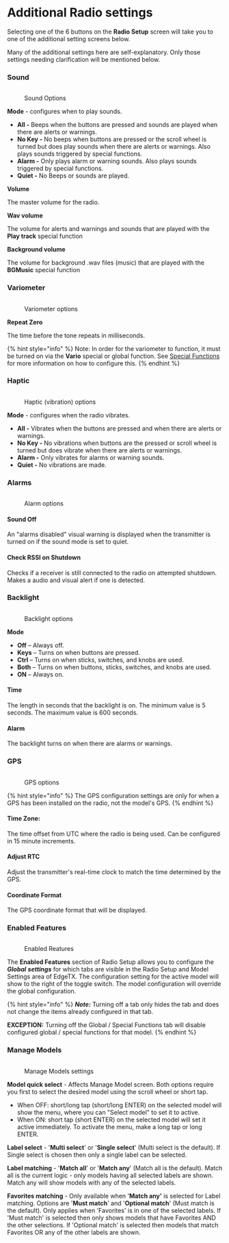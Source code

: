 # Additional Radio settings

Selecting one of the 6 buttons on the **Radio Setup** screen will take you to one of the additional setting screens below.

Many of the additional settings here are self-explanatory. Only those settings needing clarification will be mentioned below.

### Sound

<figure><img src="../../../.gitbook/assets/Sound.png" alt=""><figcaption><p>Sound Options</p></figcaption></figure>

**Mode** - configures when to play sounds.

* **All -** Beeps when the buttons are pressed and sounds are played when there are alerts or warnings.
* **No Key -** No beeps when buttons are pressed or the scroll wheel is turned but does play sounds when there are alerts or warnings. Also plays sounds triggered by special functions.
* **Alarm -** Only plays alarm or warning sounds. Also plays sounds triggered by special functions.
* **Quiet -** No Beeps or sounds are played.&#x20;

**Volume**

The master volume for the radio.

**Wav volume**

The volume for alerts and warnings and sounds that are played with the **Play track** special function

**Background volume**

The volume for background .wav files (music) that are played with the **BGMusic** special function&#x20;

### Variometer

<figure><img src="../../../.gitbook/assets/variometer.png" alt=""><figcaption><p>Variometer options</p></figcaption></figure>

**Repeat Zero**

The time before the tone repeats in milliseconds.

{% hint style="info" %}
Note: In order for the variometer to function, it must be turned on via the **Vario** special or global function. See [Special Functions](../../model-settings/special-functions.md) for more information on how to configure this.
{% endhint %}

### Haptic

<figure><img src="../../../.gitbook/assets/haptic.png" alt=""><figcaption><p>Haptic (vibration) options</p></figcaption></figure>

**Mode** - configures when the radio vibrates.

* **All -** Vibrates when the buttons are pressed and when there are alerts or warnings.
* **No Key -** No vibrations when buttons are the pressed or scroll wheel is turned but does vibrate when there are alerts or warnings.&#x20;
* **Alarm -** Only vibrates for alarms or warning sounds.
* **Quiet -** No vibrations are made.

### Alarms

<figure><img src="../../../.gitbook/assets/alarms.png" alt=""><figcaption><p>Alarm options</p></figcaption></figure>

#### Sound Off

An "alarms disabled" visual warning is displayed when the transmitter is turned on if the sound mode is set to quiet.

#### Check RSSI on Shutdown

Checks if a receiver is still connected to the radio on attempted shutdown. Makes a audio and visual alert if one is detected.&#x20;

### Backlight

<figure><img src="../../../.gitbook/assets/backlight.png" alt=""><figcaption><p>Backlight options</p></figcaption></figure>

**Mode**

* **Off** – Always off.
* **Keys** – Turns on when buttons are pressed.
* **Ctrl** – Turns on when sticks, switches, and knobs are used.
* **Both** – Turns on when buttons, sticks, switches, and knobs are used.
* **ON** – Always on.

#### Time&#x20;

The length in seconds that the backlight is on. The minimum value is 5 seconds. The maximum value is 600 seconds.

#### Alarm

The backlight turns on when there are alarms or warnings.

### GPS

<figure><img src="../../../.gitbook/assets/gps.png" alt=""><figcaption><p>GPS options</p></figcaption></figure>

{% hint style="info" %}
The GPS configuration settings are only for when a GPS has been installed on the radio, not the model's GPS.
{% endhint %}

#### Time Zone:

The time offset from UTC where the radio is being used. Can be configured in 15 minute increments.

#### Adjust RTC

Adjust the transmitter's real-time clock to match the time determined by the GPS.

#### Coordinate Format

The GPS coordinate format that will be displayed.

### Enabled Features

<figure><img src="../../../.gitbook/assets/EnabledFeatures.png" alt=""><figcaption><p>Enabled Reatures</p></figcaption></figure>

The **Enabled Features** section of Radio Setup allows you to configure the _**Global**_ _**settings**_ for which tabs are visible in the Radio Setup and Model Settings area of EdgeTX. The configuration setting for the active model will show to the right of the toggle switch. The model configuration will override the global configuration.

{% hint style="info" %}
_**Note:**_ Turning off a tab only hides the tab and does not change the items already configured in that tab.

**EXCEPTION:** Turning off the Global / Special Functions tab will disable configured global / special functions for that model.
{% endhint %}

### Manage Models

<figure><img src="../../../.gitbook/assets/RSManageModels.png" alt=""><figcaption><p>Manage Models settings</p></figcaption></figure>

**Model quick select** - Affects Manage Model screen. Both options require you first to select the desired model using the scroll wheel or short tap.

* When OFF: short/long tap (short/long ENTER) on the selected model will show the menu, where you can "Select model" to set it to active.
* When ON: short tap (short ENTER) on the selected model will set it active immediately. To activate the menu, make a long tap or long ENTER.

**Label select** - '**Multi select**' or '**Single select**' (Multi select is the default). If Single select is chosen then only a single label can be selected.

**Label matching** - '**Match all**' or '**Match any**' (Match all is the default). Match all is the current logic - only models having all selected labels are shown. Match any will show models with any of the selected labels.

**Favorites matching** - Only available when '**Match any'** is selected for Label matching. Options are '**Must match**' and '**Optional match**' (Must match is the default). Only applies when 'Favorites' is in one of the selected labels. If 'Must match' is selected then only shows models that have Favorites AND the other selections. If 'Optional match' is selected then models that match Favorites OR any of the other labels are shown.
